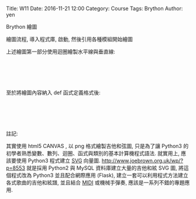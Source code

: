 Title: W11
Date: 2016-11-21 12:00
Category: Course
Tags: Brython
Author: yen

Brython 繪圖

<!-- PELICAN_END_SUMMARY -->

繪圖流程, 導入程式庫, 啟動, 然後引用各種模組開始繪圖

<!-- 導入 Brython 標準程式庫 -->
<script type="text/javascript" 
    src="https://cdn.rawgit.com/brython-dev/brython/master/www/src/brython_dist.js">
</script>

<!-- 啟動 Brython -->
<script>
window.onload=function(){
brython(1);
}
</script>

<!-- 以下實際利用  Brython 畫圖 -->
<canvas id="chord1" width="600" height="400"></canvas>
<script type="text/python3">
from browser import document as doc
import math
# 準備繪圖畫布
canvas = doc["chord1"]
ctx = canvas.getContext("2d")

# 水平線
for i in range(5):
    ctx.beginPath()
# 設定線的寬度為 1 個單位
    if i == 0:
        ctx.lineWidth = 7
    else:
        ctx.lineWidth = 1
    ctx.moveTo(99, 100+i*30)
    ctx.lineTo(201, 100+i*30)
    # 設定顏色為藍色, 也可以使用 "rgb(0, 0, 255)" 字串設定顏色值
    ctx.strokeStyle = "blue"
    ctx.stroke()
    ctx.closePath()

# 垂直線
for i in range(6):
    ctx.beginPath()
# 設定線的寬度為 1 個單位
    ctx.lineWidth = 1
    ctx.moveTo(100+i*20, 100)
    ctx.lineTo(100+i*20, 220)
    # 設定顏色為藍色, 也可以使用 "rgb(0, 0, 255)" 字串設定顏色值
    ctx.strokeStyle = "blue"
    ctx.stroke()
    ctx.closePath()
ctx.closePath()

def background(x, y, xinc, yinc, xnum, ynum, ctx):
    # 水平線
    for i in range(ynum+1):
        ctx.beginPath()
    # 設定線的寬度為 1 個單位
        if i == 0:
            ctx.lineWidth = 7
        else:
            ctx.lineWidth = 1
        ctx.moveTo(x-1, y+i*yinc)
        ctx.lineTo(x+xnum*xinc+1, y+i*yinc)
        # 設定顏色為藍色, 也可以使用 "rgb(0, 0, 255)" 字串設定顏色值
        ctx.strokeStyle = "blue"
        ctx.stroke()
        ctx.closePath()
    
    # 垂直線
    for i in range(xnum+1):
        ctx.beginPath()
    # 設定線的寬度為 1 個單位
        ctx.lineWidth = 1
        ctx.moveTo(x+i*xinc, y)
        ctx.lineTo(x+i*xinc, y+ynum*yinc)
        # 設定顏色為藍色, 也可以使用 "rgb(0, 0, 255)" 字串設定顏色值
        ctx.strokeStyle = "blue"
        ctx.stroke()
        ctx.closePath()
    ctx.closePath()
    
background(300, 300, 10, 10, 5, 4, ctx)
background(100, 300, 10, 10, 5, 4, ctx)
background(300, 100, 10, 10, 5, 12, ctx)
</script>

上述繪圖第一部分使用迴圈繪製水平線與垂直線:

<pre class="brush: python">
<!-- 以下實際利用  Brython 畫圖 -->
<canvas id="chord1" width="600" height="400"></canvas>
<script type="text/python3">
from browser import document as doc
import math
# 準備繪圖畫布
canvas = doc["chord1"]
ctx = canvas.getContext("2d")

# 水平線
for i in range(5):
    ctx.beginPath()
# 設定線的寬度為 1 個單位
    if i == 0:
        ctx.lineWidth = 7
    else:
        ctx.lineWidth = 1
    ctx.moveTo(99, 100+i*30)
    ctx.lineTo(201, 100+i*30)
    # 設定顏色為藍色, 也可以使用 "rgb(0, 0, 255)" 字串設定顏色值
    ctx.strokeStyle = "blue"
    ctx.stroke()
    ctx.closePath()

# 垂直線
for i in range(6):
    ctx.beginPath()
# 設定線的寬度為 1 個單位
    ctx.lineWidth = 1
    ctx.moveTo(100+i*20, 100)
    ctx.lineTo(100+i*20, 220)
    # 設定顏色為藍色, 也可以使用 "rgb(0, 0, 255)" 字串設定顏色值
    ctx.strokeStyle = "blue"
    ctx.stroke()
    ctx.closePath()
ctx.closePath()
</script>
</pre>

至於將繪圖內容納入 def 函式定義格式後:

<pre class="brush: python">
<!-- 以下實際利用  Brython 畫圖 -->
<canvas id="chord1" width="600" height="400"></canvas>
<script type="text/python3">
from browser import document as doc
import math
# 準備繪圖畫布
canvas = doc["chord1"]
ctx = canvas.getContext("2d")

def background(x, y, xinc, yinc, xnum, ynum, ctx):
    # 水平線
    for i in range(ynum+1):
        ctx.beginPath()
    # 設定線的寬度為 1 個單位
        if i == 0:
            ctx.lineWidth = 7
        else:
            ctx.lineWidth = 1
        ctx.moveTo(x-1, y+i*yinc)
        ctx.lineTo(x+xnum*xinc+1, y+i*yinc)
        # 設定顏色為藍色, 也可以使用 "rgb(0, 0, 255)" 字串設定顏色值
        ctx.strokeStyle = "blue"
        ctx.stroke()
        ctx.closePath()
    
    # 垂直線
    for i in range(xnum+1):
        ctx.beginPath()
    # 設定線的寬度為 1 個單位
        ctx.lineWidth = 1
        ctx.moveTo(x+i*xinc, y)
        ctx.lineTo(x+i*xinc, y+ynum*yinc)
        # 設定顏色為藍色, 也可以使用 "rgb(0, 0, 255)" 字串設定顏色值
        ctx.strokeStyle = "blue"
        ctx.stroke()
        ctx.closePath()
    ctx.closePath()
    
background(300, 300, 10, 10, 5, 4, ctx)
background(100, 300, 10, 10, 5, 4, ctx)
background(300, 100, 10, 10, 5, 12, ctx)
</script>
</pre>

註記:

其實使用 html5 CANVAS , 以 png 格式繪製吉他和弦圖, 只是為了讓 Python3 的初學者熟悉變數、數列、迴圈、函式與類別的基本計算機程式語法. 就實用上, 應該要使用 Python3 程式建立 <a href="https://developer.mozilla.org/en-US/docs/Web/SVG">SVG</a> 向量圖. <a href="http://www.joebrown.org.uk/wp/?p=8553">http://www.joebrown.org.uk/wp/?p=8553</a> 就是採用 Python2 與 MySQL 資料庫建立大量的吉他和絃 SVG 圖, 將這個程式改為 Python3 並且配合網際應用 (Flask), 建立一套可以利用程式方法建立各式歌曲的吉他和絃譜, 並且結合 <a href="https://en.wikipedia.org/wiki/MIDI">MIDI</a> 或機械手彈奏, 應該是一系列不錯的專題應用.

<!-- A Major -->
<canvas id="A Major" width="600" height="250"></canvas>
<script type="text/python3">
from browser import document as doc
import math
canvas = doc["A Major"]
ctx = canvas.getContext("2d")

 #垂直
for i in range(6):
    ctx.beginPath()
    ctx.lineWidth = 1
    ctx.moveTo(100+i*20,50)
    ctx.lineTo(100+i*20,150)
    ctx.strokeStyle = "blue"
    ctx.stroke()
    ctx.closePath()
#水平
for i in range(5):
    ctx.beginPath()
    if i == 0:
        ctx.lineWidth = 7
    else:
        ctx.lineWidth = 1
    ctx.moveTo(99,50+i*25)
    ctx.lineTo(201,50+i*25)
    ctx.strokeStyle = "blue"
    ctx.stroke()
    ctx.closePath()

#A Major 
ctx.beginPath()
ctx.fillStyle = 'black'
ctx.strokeStyle = "black"
ctx.font = "25px Arial"
ctx.fillText("A Major", 110, 25)
ctx.fill()
ctx.stroke()
ctx.closePath()

# 1.2.3
ctx.beginPath()
ctx.fillStyle = 'black'
ctx.strokeStyle = "black"
for i in range(3):
    ctx.arc(140+i*20, 87.5, 7, 0, 2*math.pi, False)
ctx.fill()
ctx.stroke()
ctx.closePath()
ctx.beginPath()
ctx.fillStyle = 'white'
ctx.font = "16px Arial"
ctx.fillText("1", 135, 92.5)
ctx.fillText("2", 155, 92.5)
ctx.fillText("3", 175, 92.5)
ctx.fill()
ctx.stroke()
ctx.closePath()

# o
ctx.beginPath()
ctx.arc(120, 40, 5, 0, 2*math.pi, False)
ctx.lineWidth =3
ctx.strokeStyle = "black"
ctx.stroke()
ctx.closePath()
ctx.beginPath()
ctx.arc(200, 40, 5, 0, 2*math.pi, False)
ctx.lineWidth =3
ctx.strokeStyle = "black"
ctx.stroke()
ctx.closePath()
# x
ctx.beginPath()
#ctx.arc(100, 40, 5, 0, 2*math.pi, False)
ctx.moveTo(95, 35)
ctx.lineTo(105, 45)
ctx.moveTo(105, 35)
ctx.lineTo(95, 45)
ctx.lineWidth =3
ctx.strokeStyle = "black"
ctx.stroke()
ctx.closePath()
</script>

<!-- C Major -->
<canvas id="C Major" width="600" height="250"></canvas>
<script type="text/python3">
from browser import document as doc
import math
canvas = doc["C Major"]
ctx = canvas.getContext("2d")

 #垂直
for i in range(6):
    ctx.beginPath()
    ctx.lineWidth = 1
    ctx.moveTo(100+i*20,50)
    ctx.lineTo(100+i*20,150)
    ctx.strokeStyle = "blue"
    ctx.stroke()
    ctx.closePath()
#水平
for i in range(5):
    ctx.beginPath()
    if i == 0:
        ctx.lineWidth = 7
    else:
        ctx.lineWidth = 1
    ctx.moveTo(99,50+i*25)
    ctx.lineTo(201,50+i*25)
    ctx.strokeStyle = "blue"
    ctx.stroke()
    ctx.closePath()

#C Major 
ctx.beginPath()
ctx.fillStyle = 'black'
ctx.strokeStyle = "black"
ctx.font = "25px Arial"
ctx.fillText("C Major", 110, 25)
ctx.fill()
ctx.stroke()
ctx.closePath()

# 1.2.3
ctx.beginPath()
ctx.fillStyle = 'black'
ctx.strokeStyle = "black"
ctx.arc(180, 62.5, 7, 0, 2*math.pi, False)
ctx.fill()
ctx.stroke()
ctx.closePath()
ctx.beginPath()
ctx.fillStyle = 'black'
ctx.strokeStyle = "black"
ctx.arc(140, 87.5, 7, 0, 2*math.pi, False)
ctx.fill()
ctx.stroke()
ctx.closePath()
ctx.beginPath()
ctx.fillStyle = 'black'
ctx.strokeStyle = "black"
ctx.arc(120, 112.5, 7, 0, 2*math.pi, False)
ctx.fill()
ctx.stroke()
ctx.closePath()
ctx.beginPath()
ctx.fillStyle = 'white'
ctx.font = "16px Arial"
ctx.fillText("1", 175, 67.5)
ctx.fillText("2", 135, 92.5)
ctx.fillText("3", 115, 117.5)
ctx.fill()
ctx.stroke()
ctx.closePath()

# o
ctx.beginPath()
ctx.arc(160, 40, 5, 0, 2*math.pi, False)
ctx.lineWidth =3
ctx.strokeStyle = "black"
ctx.stroke()
ctx.closePath()
ctx.beginPath()
ctx.arc(200, 40, 5, 0, 2*math.pi, False)
ctx.lineWidth =3
ctx.strokeStyle = "black"
ctx.stroke()
ctx.closePath()
# x
ctx.beginPath()
#ctx.arc(100, 40, 5, 0, 2*math.pi, False)
ctx.moveTo(95, 35)
ctx.lineTo(105, 45)
ctx.moveTo(105, 35)
ctx.lineTo(95, 45)
ctx.lineWidth =3
ctx.strokeStyle = "black"
ctx.stroke()
ctx.closePath()
</script>

<!-- G Major -->
<canvas id="G Major" width="600" height="250"></canvas>
<script type="text/python3">
from browser import document as doc
import math
canvas = doc["G Major"]
ctx = canvas.getContext("2d")

 #垂直
for i in range(6):
    ctx.beginPath()
    ctx.lineWidth = 1
    ctx.moveTo(100+i*20,50)
    ctx.lineTo(100+i*20,150)
    ctx.strokeStyle = "blue"
    ctx.stroke()
    ctx.closePath()
#水平
for i in range(5):
    ctx.beginPath()
    if i == 0:
        ctx.lineWidth = 7
    else:
        ctx.lineWidth = 1
    ctx.moveTo(99,50+i*25)
    ctx.lineTo(201,50+i*25)
    ctx.strokeStyle = "blue"
    ctx.stroke()
    ctx.closePath()

#G Major 
ctx.beginPath()
ctx.fillStyle = 'black'
ctx.strokeStyle = "black"
ctx.font = "25px Arial"
ctx.fillText("G Major", 110, 25)
ctx.fill()
ctx.stroke()
ctx.closePath()

# 1.2.3.4
ctx.beginPath()
ctx.fillStyle = 'black'
ctx.strokeStyle = "black"
ctx.arc(120, 87.5, 7, 0, 2*math.pi, False)
ctx.fill()
ctx.stroke()
ctx.closePath()
ctx.beginPath()
ctx.fillStyle = 'black'
ctx.strokeStyle = "black"
ctx.arc(100, 112.5, 7, 0, 2*math.pi, False)
ctx.fill()
ctx.stroke()
ctx.closePath()
ctx.beginPath()
ctx.fillStyle = 'black'
ctx.strokeStyle = "black"
for i in range(2):
    ctx.arc(180+i*20, 112.5, 7, 0, 2*math.pi, False)
ctx.fill()
ctx.stroke()
ctx.closePath()
ctx.beginPath()
ctx.fillStyle = 'white'
ctx.font = "16px Arial"
ctx.fillText("1", 115, 92.5)
ctx.fillText("2", 95, 117.5)
ctx.fillText("3", 175, 117.5)
ctx.fillText("4", 195, 117.5)
ctx.fill()
ctx.stroke()
ctx.closePath()

# o
ctx.beginPath()
ctx.arc(160, 40, 5, 0, 2*math.pi, False)
ctx.lineWidth =3
ctx.strokeStyle = "black"
ctx.stroke()
ctx.closePath()
ctx.beginPath()
ctx.arc(140, 40, 5, 0, 2*math.pi, False)
ctx.lineWidth =3
ctx.strokeStyle = "black"
ctx.stroke()
ctx.closePath()
</script>

<!-- D Major -->
<canvas id="D Major" width="600" height="250"></canvas>
<script type="text/python3">
from browser import document as doc
import math
canvas = doc["D Major"]
ctx = canvas.getContext("2d")

 #垂直
for i in range(6):
    ctx.beginPath()
    ctx.lineWidth = 1
    ctx.moveTo(100+i*20,50)
    ctx.lineTo(100+i*20,150)
    ctx.strokeStyle = "blue"
    ctx.stroke()
    ctx.closePath()
#水平
for i in range(5):
    ctx.beginPath()
    if i == 0:
        ctx.lineWidth = 7
    else:
        ctx.lineWidth = 1
    ctx.moveTo(99,50+i*25)
    ctx.lineTo(201,50+i*25)
    ctx.strokeStyle = "blue"
    ctx.stroke()
    ctx.closePath()

#D Major 
ctx.beginPath()
ctx.fillStyle = 'black'
ctx.strokeStyle = "black"
ctx.font = "25px Arial"
ctx.fillText("D Major", 110, 25)
ctx.fill()
ctx.stroke()
ctx.closePath()

# 1.2.3
ctx.beginPath()
ctx.fillStyle = 'black'
ctx.strokeStyle = "black"
for i in range(2):
    ctx.arc(160+i*40, 87.5, 7, 0, 2*math.pi, False)
ctx.fill()
ctx.stroke()
ctx.closePath()
ctx.beginPath()
ctx.fillStyle = 'black'
ctx.strokeStyle = "black"
ctx.arc(180, 112.5, 7, 0, 2*math.pi, False)
ctx.fill()
ctx.stroke()
ctx.closePath()
ctx.beginPath()
ctx.fillStyle = 'white'
ctx.font = "16px Arial"
ctx.fillText("1", 155, 92.5)
ctx.fillText("2", 175, 117.5)
ctx.fillText("3", 195, 92.5)
ctx.fill()
ctx.stroke()
ctx.closePath()

# o
ctx.beginPath()
ctx.arc(140, 40, 5, 0, 2*math.pi, False)
ctx.lineWidth =3
ctx.strokeStyle = "black"
ctx.stroke()
ctx.closePath()
# x
ctx.beginPath()
ctx.moveTo(95, 35)
ctx.lineTo(105, 45)
ctx.moveTo(105, 35)
ctx.lineTo(95, 45)
ctx.moveTo(115, 35)
ctx.lineTo(125, 45)
ctx.moveTo(125, 35)
ctx.lineTo(115, 45)
ctx.lineWidth =3
ctx.strokeStyle = "black"
ctx.stroke()
ctx.closePath()
</script>

<!-- E Major -->
<canvas id="E Major" width="600" height="250"></canvas>
<script type="text/python3">
from browser import document as doc
import math
canvas = doc["E Major"]
ctx = canvas.getContext("2d")

 #垂直
for i in range(6):
    ctx.beginPath()
    ctx.lineWidth = 1
    ctx.moveTo(100+i*20,50)
    ctx.lineTo(100+i*20,150)
    ctx.strokeStyle = "blue"
    ctx.stroke()
    ctx.closePath()
#水平
for i in range(5):
    ctx.beginPath()
    if i == 0:
        ctx.lineWidth = 7
    else:
        ctx.lineWidth = 1
    ctx.moveTo(99,50+i*25)
    ctx.lineTo(201,50+i*25)
    ctx.strokeStyle = "blue"
    ctx.stroke()
    ctx.closePath()

#E Major 
ctx.beginPath()
ctx.fillStyle = 'black'
ctx.strokeStyle = "black"
ctx.font = "25px Arial"
ctx.fillText("E Major", 110, 25)
ctx.fill()
ctx.stroke()
ctx.closePath()

# 1.2.3
ctx.beginPath()
ctx.fillStyle = 'black'
ctx.strokeStyle = "black"
ctx.arc(160, 62.5, 7, 0, 2*math.pi, False)
ctx.fill()
ctx.stroke()
ctx.closePath()
ctx.beginPath()
ctx.fillStyle = 'black'
ctx.strokeStyle = "black"
for i in range(2):
    ctx.arc(120+i*20, 87.5, 7, 0, 2*math.pi, False)
ctx.fill()
ctx.stroke()
ctx.closePath()
ctx.beginPath()
ctx.fillStyle = 'white'
ctx.font = "16px Arial"
ctx.fillText("1", 155, 67.5)
ctx.fillText("2", 115, 92.5)
ctx.fillText("3", 135, 92.5)
ctx.fill()
ctx.stroke()
ctx.closePath()

# o
ctx.beginPath()
ctx.arc(180, 40, 5, 0, 2*math.pi, False)
ctx.lineWidth =3
ctx.strokeStyle = "black"
ctx.stroke()
ctx.closePath()
ctx.beginPath()
ctx.arc(200, 40, 5, 0, 2*math.pi, False)
ctx.lineWidth =3
ctx.strokeStyle = "black"
ctx.stroke()
ctx.closePath()
# x
ctx.beginPath()
#ctx.arc(100, 40, 5, 0, 2*math.pi, False)
ctx.moveTo(95, 35)
ctx.lineTo(105, 45)
ctx.moveTo(105, 35)
ctx.lineTo(95, 45)
ctx.lineWidth =3
ctx.strokeStyle = "black"
ctx.stroke()
ctx.closePath()
</script>

<!-- C maj7 -->
<canvas id="C maj7" width="600" height="250"></canvas>
<script type="text/python3">
from browser import document as doc
import math
canvas = doc["C maj7"]
ctx = canvas.getContext("2d")

 #垂直
for i in range(6):
    ctx.beginPath()
    ctx.lineWidth = 1
    ctx.moveTo(100+i*20,50)
    ctx.lineTo(100+i*20,150)
    ctx.strokeStyle = "blue"
    ctx.stroke()
    ctx.closePath()
#水平
for i in range(5):
    ctx.beginPath()
    if i == 0:
        ctx.lineWidth = 7
    else:
        ctx.lineWidth = 1
    ctx.moveTo(99,50+i*25)
    ctx.lineTo(201,50+i*25)
    ctx.strokeStyle = "blue"
    ctx.stroke()
    ctx.closePath()

#C maj7 
ctx.beginPath()
ctx.fillStyle = 'black'
ctx.strokeStyle = "black"
ctx.font = "25px Arial"
ctx.fillText("C maj7", 110, 25)
ctx.fill()
ctx.stroke()
ctx.closePath()

# 1.2
ctx.beginPath()
ctx.fillStyle = 'black'
ctx.strokeStyle = "black"
ctx.arc(140, 87.5, 7, 0, 2*math.pi, False)
ctx.fill()
ctx.stroke()
ctx.closePath()
ctx.beginPath()
ctx.fillStyle = 'black'
ctx.strokeStyle = "black"
ctx.arc(120, 112.5, 7, 0, 2*math.pi, False)
ctx.fill()
ctx.stroke()
ctx.closePath()
ctx.beginPath()
ctx.fillStyle = 'white'
ctx.font = "16px Arial"
ctx.fillText("1", 135, 92.5)
ctx.fillText("2", 115, 117.5)
ctx.fill()
ctx.stroke()
ctx.closePath()

# o
ctx.beginPath()
ctx.arc(160, 40, 5, 0, 2*math.pi, False)
ctx.lineWidth =3
ctx.strokeStyle = "black"
ctx.stroke()
ctx.closePath()
ctx.beginPath()
ctx.arc(180, 40, 5, 0, 2*math.pi, False)
ctx.lineWidth =3
ctx.strokeStyle = "black"
ctx.stroke()
ctx.closePath()
ctx.beginPath()
ctx.arc(200, 40, 5, 0, 2*math.pi, False)
ctx.lineWidth =3
ctx.strokeStyle = "black"
ctx.stroke()
ctx.closePath()
# x
ctx.beginPath()
#ctx.arc(100, 40, 5, 0, 2*math.pi, False)
ctx.moveTo(95, 35)
ctx.lineTo(105, 45)
ctx.moveTo(105, 35)
ctx.lineTo(95, 45)
ctx.lineWidth =3
ctx.strokeStyle = "black"
ctx.stroke()
ctx.closePath()
</script>